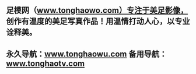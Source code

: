 足模网（www.tonghaowo.com）专注于美足影像，
创作有温度的美足写真作品！用温情打动人心，以专业诠释美。
----------------------------
永久导航：www.tonghaowu.com 
备用导航：www.tonghaotv.com
-------------------------------
